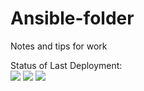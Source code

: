 # Ansible-folder
Notes and tips for work


Status of Last Deployment:
<br>
<img src="https://github.com/extsand/Ansible-folder/workflows/to_arm_servers/badge.svg?branch=master"> 
<img src="https://github.com/extsand/Ansible-folder/.github/workflows/to_arm_servers/badge.svg?branch=master">
<img src="https://github.com/extsand/Ansible-folder/workflows/to_arm_servers/badge.svg?branch=master"><br>


